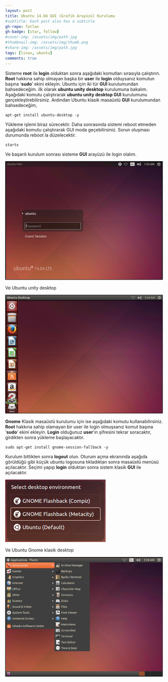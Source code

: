 ```yaml
---
layout: post
title: Ubuntu 14.04 GUI (Grafik Arayüzü) Kurulumu
#subtitle: Each post also has a subtitle
gh-repo: fatlan
gh-badge: [star, follow]
#cover-img: /assets/img/path.jpg
#thumbnail-img: /assets/img/thumb.png
#share-img: /assets/img/path.jpg
tags: [linux, ubuntu]
comments: true
---
```

Sisteme **root** ile **login** olduktan sonra aşağıdaki komutları sırasıyla çalıştırın. **Root** hakkına sahip olmayan başka bir **user** ile **login** olduysanız komutun başına ‘**sudo**’ ekini ekleyin. Ubuntu için iki tür **GUI** kurulumundan bahsedeceğim. ilk olarak **ubuntu unity desktop** kurulumuna bakalım. Aşağıdaki komutu çalıştırarak **ubuntu unity desktop GUI** kurulumunu gerçekleştirebilirsiniz. Ardından Ubuntu klasik masaüstü **GUI** kurulumundan bahsedeceğim,

~~~
apt-get install ubuntu-desktop -y
~~~

Yükleme işlemi biraz sürecektir. Daha sonrasında sistemi reboot etmeden aşağıdaki komutu çalıştırarak GUI moda geçebilirsiniz. Sorun oluşması durumunda reboot la düzelecektir.

~~~
startx
~~~

Ve başarılı kurulum sonrası sisteme **GUI** arayüzü ile login olalım.

![Crepe](/assets/img/u14gui/ugui01.png)

Ve Ubuntu unity desktop

![Crepe](/assets/img/u14gui/ugui02.png)

**Gnome** Klasik masaüstü kurulumu için ise aşağıdaki komutu kullanabilirsiniz. **Root** hakkına sahip olamayan bir user ile login olmuşsanız komut başına ‘**sudo**’ ekini ekleyin. **Login** olduğunuz **user**’ın şifresini tekrar soracaktır, girdikten sonra yükleme başlayacaktır.

~~~
sudo apt-get install gnome-session-fallback -y
~~~

Kurulum bittikten sonra **logout** olun.
Oturum açma ekranında aşağıda görüldüğü gibi küçük ubuntu logosuna tıkladıktan sonra masaüstü menüsü açılacaktır. Seçimi yapıp **login** olduktan sonra sistem klasik **GUI** ile açılacaktır.

![Crepe](/assets/img/u14gui/ugui03.png)

Ve Ubuntu Gnome klasik desktop

![Crepe](/assets/img/u14gui/ugui04.png)


